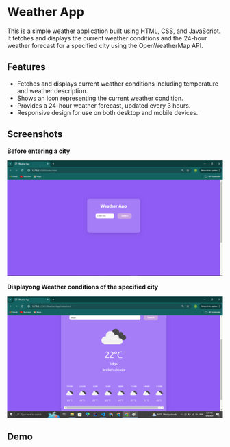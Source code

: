 # Weather App

This is a simple weather application built using HTML, CSS, and JavaScript. It fetches and displays the current weather conditions and the 24-hour weather forecast for a specified city using the OpenWeatherMap API.

## Features 

- Fetches and displays current weather conditions including temperature and weather description.
- Shows an icon representing the current weather condition.
- Provides a 24-hour weather forecast, updated every 3 hours.
- Responsive design for use on both desktop and mobile devices.

## Screenshots

**Before entering a city**

![Before entering the city.](image1.png)

**Displayong Weather conditions of the specified city**

![Weather conditions.](image2.png)


## Demo



